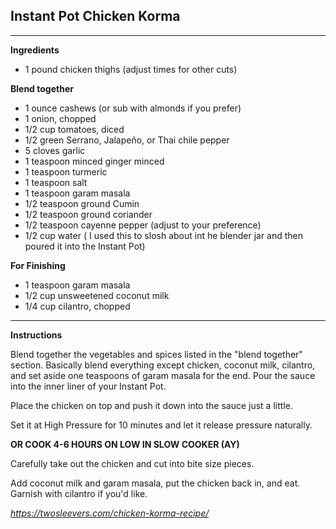 ## Instant Pot Chicken Korma
---
**Ingredients**
- 1 pound chicken thighs (adjust times for other cuts)

**Blend together**
- 1 ounce cashews (or sub with almonds if you prefer)
- 1 onion, chopped
- 1/2 cup tomatoes, diced
- 1/2 green Serrano, Jalapeño, or Thai chile pepper
- 5 cloves garlic
- 1 teaspoon minced ginger minced
- 1 teaspoon turmeric
- 1 teaspoon salt
- 1 teaspoon garam masala
- 1/2 teaspoon ground Cumin
- 1/2 teaspoon ground coriander
- 1/2 teaspoon cayenne pepper (adjust to your preference)
- 1/2 cup water ( I used this to slosh about int he blender jar and then poured it into the Instant Pot)

**For Finishing**
- 1 teaspoon garam masala
- 1/2 cup unsweetened coconut milk
- 1/4 cup cilantro, chopped


****
**Instructions**

Blend together the vegetables and spices listed in the "blend together" section. Basically blend everything except chicken, coconut milk, cilantro, and set aside one teaspoons of garam masala for the end.
Pour the sauce into the inner liner of your Instant Pot.

Place the chicken on top and push it down into the sauce just a little.

Set it at High Pressure for 10 minutes and let it release pressure naturally.

**OR COOK 4-6 HOURS ON LOW IN SLOW COOKER (AY)**

Carefully take out the chicken and cut into bite size pieces.

Add coconut milk and garam masala, put the chicken back in, and eat.
Garnish with cilantro if you'd like.

*https://twosleevers.com/chicken-korma-recipe/*
